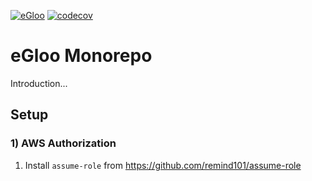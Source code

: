 [![eGloo](https://circleci.com/gh/egloo/egloo.svg?style=svg&circle-token=914a553fa2c44c574d98be86b0747a311911ecbd)](https://app.circleci.com/pipelines/github/egloo/egloo) [![codecov](https://codecov.io/gh/egloo/egloo/branch/master/graph/badge.svg)](https://codecov.io/gh/egloo/egloo)

# eGloo Monorepo

Introduction...

## Setup

### 1) AWS Authorization

1. Install `assume-role` from https://github.com/remind101/assume-role
